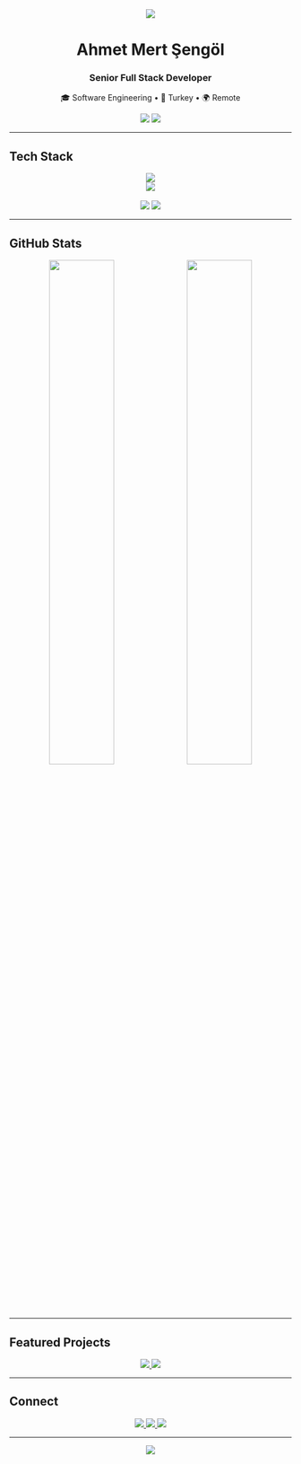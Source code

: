 <div align="center">
  <img src="https://capsule-render.vercel.app/api?type=waving&color=0:2C3E50,100:34495E&height=120&section=header&text=&fontSize=0" />
  
  <h1>Ahmet Mert Şengöl</h1>
  <h3>Senior Full Stack Developer</h3>
  <p>🎓 Software Engineering • 📍 Turkey • 🌍 Remote</p>
  
  <img src="https://komarev.com/ghpvc/?username=ahmertsengol&color=2C3E50&style=flat" />
  <img src="https://img.shields.io/badge/Available%20for-Hire-brightgreen" />
</div>

---

## Tech Stack

<div align="center">
  <img src="https://skillicons.dev/icons?i=javascript,typescript,react,nextjs,nodejs,python&theme=light" />
  <br />
  <img src="https://skillicons.dev/icons?i=swift,mongodb,postgresql,docker,aws,git&theme=light" />
  <br /><br />
  <img src="https://img.shields.io/badge/React%20Native-61DAFB?style=flat&logo=react&logoColor=white" />
  <img src="https://img.shields.io/badge/Vercel-000000?style=flat&logo=vercel&logoColor=white" />
</div>

---

## GitHub Stats

<div align="center">
  <img width="48%" src="https://github-readme-stats.vercel.app/api?username=ahmertsengol&show_icons=true&theme=default&count_private=true&hide_border=true&bg_color=ffffff&title_color=2C3E50&text_color=2C3E50&icon_color=34495E" />
  <img width="48%" src="https://github-readme-stats.vercel.app/api/top-langs/?username=ahmertsengol&layout=compact&theme=default&hide_border=true&bg_color=ffffff&title_color=2C3E50&text_color=2C3E50" />
</div>

---

## Featured Projects

<div align="center">
  <a href="https://github.com/ahmertsengol/face-auth-opencv">
    <img src="https://github-readme-stats.vercel.app/api/pin/?username=ahmertsengol&repo=face-auth-opencv&theme=default&hide_border=true&bg_color=ffffff&title_color=2C3E50&text_color=2C3E50&icon_color=34495E" />
  </a>
  <a href="https://github.com/ahmertsengol/Ensturman">
    <img src="https://github-readme-stats.vercel.app/api/pin/?username=ahmertsengol&repo=Ensturman&theme=default&hide_border=true&bg_color=ffffff&title_color=2C3E50&text_color=2C3E50&icon_color=34495E" />
  </a>
</div>

---

## Connect

<div align="center">
  <a href="https://www.linkedin.com/in/ahmertsengol">
    <img src="https://img.shields.io/badge/LinkedIn-0077B5?style=for-the-badge&logo=linkedin&logoColor=white" />
  </a>
  <a href="mailto:21sandn21@gmail.com">
    <img src="https://img.shields.io/badge/Email-D14836?style=for-the-badge&logo=gmail&logoColor=white" />
  </a>
  <a href="https://github.com/ahmertsengol?tab=repositories">
    <img src="https://img.shields.io/badge/Projects-2C3E50?style=for-the-badge&logo=github&logoColor=white" />
  </a>
</div>

---

<div align="center">
  <img src="https://capsule-render.vercel.app/api?type=waving&color=0:2C3E50,100:34495E&height=60&section=footer" />
</div>
